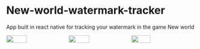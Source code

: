 # New-world-watermark-tracker
App built in react native for tracking your watermark in the game New world
<div style="display: flex;flex-direction:row">
<img src="https://user-images.githubusercontent.com/20905714/143028640-c9748bf0-c411-46c8-afbf-4cfd7c54020e.png" width="33%"/>
<img src="https://user-images.githubusercontent.com/20905714/143028643-6f5ec16c-0e9f-4669-b755-caf7fe452fd7.png" width="33%"/>
<img src="https://user-images.githubusercontent.com/20905714/143028646-1c4c36fc-8819-4c0e-a600-8b0c8a8cc0e9.png" width="32%"/>
</div>
